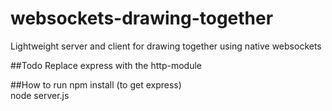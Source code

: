 # websockets-drawing-together
Lightweight server and client for drawing together using native websockets

##Todo
Replace express with the http-module

##How to run
npm install (to get express)<br>
node server.js


